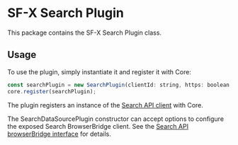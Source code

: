 # SF-X Search Plugin

This package contains the SF-X Search Plugin class.

## Usage

To use the plugin, simply instantiate it and register it with Core:

```js
const searchPlugin = new SearchPlugin(clientId: string, https: boolean, /* options */);
core.register(searchPlugin);
```
The plugin registers an instance of the [Search API client](https://www.npmjs.com/package/groupby-api) with Core.

The SearchDataSourcePlugin constructor can accept options to configure the exposed Search BrowserBridge client. See the [Search API browserBridge interface](https://github.com/groupby/api-javascript/blob/0bc32ac7c3e186b1c74b9918800b4d754a91afa4/src/core/bridge.ts#L223) for details.
